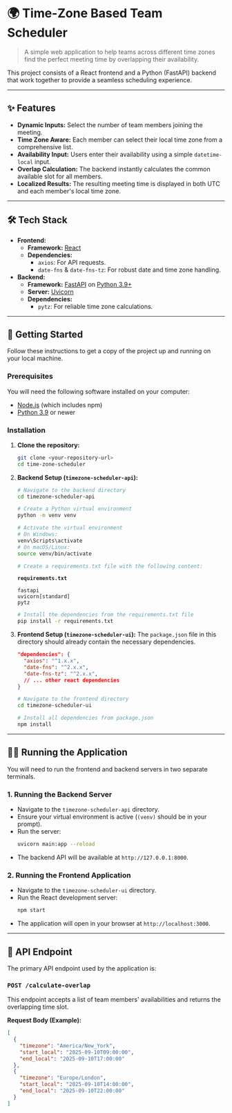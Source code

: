 # 🌍 Time-Zone Based Team Scheduler

> A simple web application to help teams across different time zones find the perfect meeting time by overlapping their availability.

This project consists of a React frontend and a Python (FastAPI) backend that work together to provide a seamless scheduling experience.



---
## ✨ Features

-   **Dynamic Inputs:** Select the number of team members joining the meeting.
-   **Time Zone Aware:** Each member can select their local time zone from a comprehensive list.
-   **Availability Input:** Users enter their availability using a simple `datetime-local` input.
-   **Overlap Calculation:** The backend instantly calculates the common available slot for all members.
-   **Localized Results:** The resulting meeting time is displayed in both UTC and each member's local time zone.

---
## 🛠️ Tech Stack

-   **Frontend:**
    -   **Framework:** [React](https://reactjs.org/)
    -   **Dependencies:**
        -   `axios`: For API requests.
        -   `date-fns` & `date-fns-tz`: For robust date and time zone handling.
-   **Backend:**
    -   **Framework:** [FastAPI](https://fastapi.tiangolo.com/) on [Python 3.9+](https://www.python.org/)
    -   **Server:** [Uvicorn](https://www.uvicorn.org/)
    -   **Dependencies:**
        -   `pytz`: For reliable time zone calculations.

---
## 🚀 Getting Started

Follow these instructions to get a copy of the project up and running on your local machine.

### Prerequisites

You will need the following software installed on your computer:
-   [Node.js](https://nodejs.org/en/) (which includes npm)
-   [Python 3.9](https://www.python.org/downloads/) or newer

### Installation

1.  **Clone the repository:**
    ```bash
    git clone <your-repository-url>
    cd time-zone-scheduler
    ```

2.  **Backend Setup (`timezone-scheduler-api`):**
    ```bash
    # Navigate to the backend directory
    cd timezone-scheduler-api

    # Create a Python virtual environment
    python -m venv venv

    # Activate the virtual environment
    # On Windows:
    venv\Scripts\activate
    # On macOS/Linux:
    source venv/bin/activate

    # Create a requirements.txt file with the following content:
    ```
    **`requirements.txt`**
    ```
    fastapi
    uvicorn[standard]
    pytz
    ```
    ```bash
    # Install the dependencies from the requirements.txt file
    pip install -r requirements.txt
    ```

3.  **Frontend Setup (`timezone-scheduler-ui`):**
    The `package.json` file in this directory should already contain the necessary dependencies.
    ```json
    "dependencies": {
      "axios": "^1.x.x",
      "date-fns": "^2.x.x",
      "date-fns-tz": "^2.x.x",
      // ... other react dependencies
    }
    ```
    ```bash
    # Navigate to the frontend directory
    cd timezone-scheduler-ui

    # Install all dependencies from package.json
    npm install
    ```

---
## 🏃‍♂️ Running the Application

You will need to run the frontend and backend servers in two separate terminals.

### 1. Running the Backend Server

-   Navigate to the `timezone-scheduler-api` directory.
-   Ensure your virtual environment is active (`(venv)` should be in your prompt).
-   Run the server:
    ```bash
    uvicorn main:app --reload
    ```
-   The backend API will be available at `http://127.0.0.1:8000`.

### 2. Running the Frontend Application

-   Navigate to the `timezone-scheduler-ui` directory.
-   Run the React development server:
    ```bash
    npm start
    ```
-   The application will open in your browser at `http://localhost:3000`.

---
## 📝 API Endpoint

The primary API endpoint used by the application is:

### `POST /calculate-overlap`

This endpoint accepts a list of team members' availabilities and returns the overlapping time slot.

**Request Body (Example):**
```json
[
  {
    "timezone": "America/New_York",
    "start_local": "2025-09-10T09:00:00",
    "end_local": "2025-09-10T17:00:00"
  },
  {
    "timezone": "Europe/London",
    "start_local": "2025-09-10T14:00:00",
    "end_local": "2025-09-10T22:00:00"
  }
]